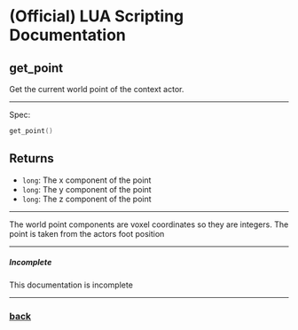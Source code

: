 
# (Official) LUA Scripting Documentation

## get_point

Get the current world point of the context actor.

___

Spec:

```lua
get_point()
```

## Returns

- `long`: The x component of the point
- `long`: The y component of the point
- `long`: The z component of the point

___

The world point components are voxel coordinates so they are integers. The point is taken from the actors foot position

___

##### Incomplete

This documentation is incomplete

___

### [back](../getters)
